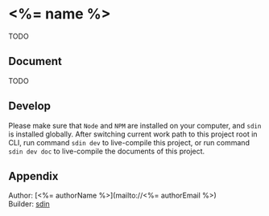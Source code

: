 # <%= name %>

TODO

## Document

TODO

## Develop

Please make sure that `Node` and `NPM` are installed on your computer, and `sdin` is installed globally. After switching current work path to this project root in CLI, run command `sdin dev` to live-compile this project, or run command `sdin dev doc` to live-compile the documents of this project.

## Appendix

Author: [<%= authorName %>](mailto://<%= authorEmail %>)  
Builder: [sdin](https://github.com/xueyan-site/sdin)  
